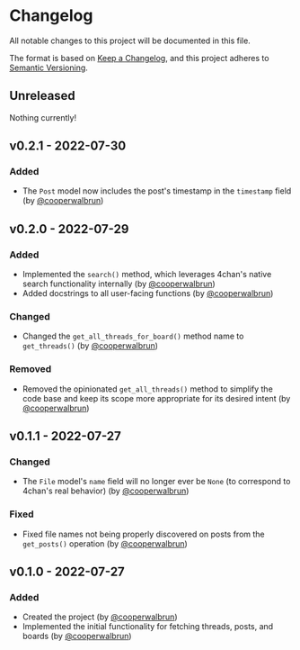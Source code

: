 # Changelog

All notable changes to this project will be documented in this file.

The format is based on [Keep a Changelog](https://keepachangelog.com/en/1.1.0/),
and this project adheres to [Semantic Versioning](https://semver.org/spec/v2.0.0.html).

## Unreleased

Nothing currently!

## v0.2.1 - 2022-07-30

### Added

* The `Post` model now includes the post's timestamp in the `timestamp` field (by [@cooperwalbrun](https://github.com/cooperwalbrun))

## v0.2.0 - 2022-07-29

### Added

* Implemented the `search()` method, which leverages 4chan's native search functionality internally (by [@cooperwalbrun](https://github.com/cooperwalbrun))
* Added docstrings to all user-facing functions (by [@cooperwalbrun](https://github.com/cooperwalbrun))

### Changed

* Changed the `get_all_threads_for_board()` method name to `get_threads()` (by [@cooperwalbrun](https://github.com/cooperwalbrun))

### Removed

* Removed the opinionated `get_all_threads()` method to simplify the code base and keep its scope more appropriate for its desired intent (by [@cooperwalbrun](https://github.com/cooperwalbrun))

## v0.1.1 - 2022-07-27

### Changed

* The `File` model's `name` field will no longer ever be `None` (to correspond to 4chan's real behavior) (by [@cooperwalbrun](https://github.com/cooperwalbrun))

### Fixed

* Fixed file names not being properly discovered on posts from the `get_posts()` operation (by [@cooperwalbrun](https://github.com/cooperwalbrun))

## v0.1.0 - 2022-07-27

### Added

* Created the project (by [@cooperwalbrun](https://github.com/cooperwalbrun))
* Implemented the initial functionality for fetching threads, posts, and boards (by [@cooperwalbrun](https://github.com/cooperwalbrun))
